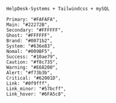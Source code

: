         HelpDesk-Systems + Tailwindcss + mySQL
        
        Primary: "#FAFAFA",
        Main: "#22272B",
        Secondary: "#FFFFFF",
        Ghost: "#FFFFFF",
        Brand: "#0071b2",
        System: "#636e83",
        Nomal: "#009BF5",
        Success: "#10ae79",
        Caution: "#f8c735",
        Warning: "#E68200",
        Alert: "#f73b3b",
        Critical: "#62001D",
        Link: "#0f9fff",
        Link_minor: "#57bcff",
        Link_hover: "#6FA5c8",
